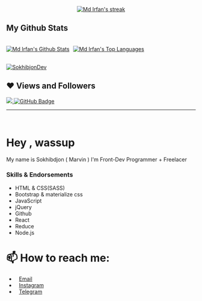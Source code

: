 
<p align="center">
    <a href="https://github.com/SokhibjonDev/github-readme-streak-stats">
        <img title="Get streak stats for your profile at git.io/streak-stats" alt="Md Irfan's streak" src="https://github-readme-streak-stats.herokuapp.com/?user=SokhibjonDev&theme=black-ice&hide_border=true&stroke=0000&background=060A0CD0"/>
    </a>
</p>

## My Github Stats

  <br/>
    <div style="display:flex;"><a style="margin-right:10px;" href="https://github.com/SokhibjonDev/github-readme-stats"><img alt="Md Irfan's Github Stats" src="https://github-readme-stats.vercel.app/api?username=SokhibjonDev&show_icons=true&count_private=true&theme=react&hide_border=true&bg_color=0D1117" /></a><a href="https://github.com/SokhibjonDev/github-readme-stats"><img alt="Md Irfan's Top Languages" src="https://github-readme-stats.vercel.app/api/top-langs/?username=SokhibjonDev&langs_count=8&count_private=true&layout=compact&theme=react&hide_border=true&bg_color=0D1117" /></a></div>
  <br/>

<a href="https://github.com/SokhibjonDev/github-readme-activity-graph"><img alt="SokhibjonDev" src="https://i.pinimg.com/originals/dc/e8/61/dce861c69df8f826fb79a47fd55a125d.jpg" /></a>


## ❤ Views and Followers
<a href="https://github.com/SokhibjonDev/github-profile-views-counter">
    <img src="https://komarev.com/ghpvc/?username=SokhibjonDev">
</a>
<a href="https://github.com/SokhibjonDev?tab=followers"><img src="https://img.shields.io/github/followers/SokhibjonDev?label=Followers&style=social" alt="GitHub Badge"></a>

<hr>

<br/>  

<h1>Hey , wassup </h1>

My name is Sokhibdjon ( Marvin )
I'm Front-Dev Programmer + Freelacer

### Skills & Endorsements

<ul>
  <li>HTML & CSS(SASS)</li>
  <li>Bootstrap & materialize css</li>
  <li>JavaScript</li>
  <li>jQuery</li>
  <li>Github</li>
  <li>React</li>
  <li>Reduce</li>
  <li>Node.js</li>
</ul>

# 📫 How to reach me:

<ul>
<li><img width="10px" height="10px" src="https://cdn.icon-icons.com/icons2/2631/PNG/512/gmail_new_logo_icon_159149.png"><a href="mailto:sokhibjondev@gmail.com">Email</a></li>
<li><img width="10px" height="10px" src="https://cdn.icon-icons.com/icons2/836/PNG/512/Instagram_icon-icons.com_66804.png"><a href="https://www.instagram.com/srmrvnjon/">Instagram</a></li>
<li><img width="10px" height="10px" src="https://cdn.icon-icons.com/icons2/2429/PNG/512/telegram_logo_icon_147228.png"><a href="https://t.me/oneheartless">Telegram</a> </li>
</ul>
